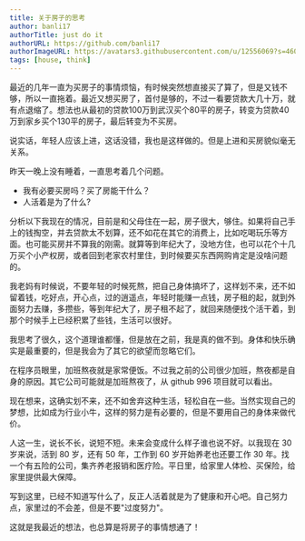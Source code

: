 ```yaml
---
title: 关于房子的思考
author: banli17
authorTitle: just do it
authorURL: https://github.com/banli17
authorImageURL: https://avatars3.githubusercontent.com/u/12556069?s=460&v=4
tags: [house, think]
---
```


最近的几年一直为买房子的事情烦恼，有时候突然想直接买了算了，但是又钱不够，所以一直拖着。最近又想买房了，首付是够的，不过一看要贷款大几十万，就有点退缩了。想法也从最初的贷款100万到武汉买个80平的房子，转变为贷款40万到家乡买个130平的房子，最后转变为不买房。

说实话，年轻人应该上进，这话没错，我也是这样做的。但是上进和买房貌似毫无关系。

<!--truncate-->

昨天一晚上没有睡着，一直思考着几个问题。

- 我有必要买房吗？买了房能干什么？
- 人活着是为了什么?

分析以下我现在的情况，目前是和父母住在一起，房子很大，够住。如果将自己手上的钱掏空，并去贷款太不划算，还不如花在其它的消费上，比如吃喝玩乐等方面。也可能买房并不算我的刚需。就算等到年纪大了，没地方住，也可以花个十几万买个小产权房，或者回到老家农村里住，到时候要买东西网购肯定是没啥问题的。

我老妈有时候说，不要年轻的时候死熬，把自己身体搞坏了，这样划不来，还不如留着钱，吃好点，开心点，过的逍遥点，年轻时能赚一点钱，房子租的起，就到外面努力去赚，多攒些，等到年纪大了，房子租不起了，就回来随便找个活干着，到那个时候手上已经积累了些钱，生活可以很好。

我思考了很久，这个道理谁都懂，但是放在之前，我是真的做不到。身体和快乐确实是最重要的，但是我会为了其它的欲望而忽略它们。

在程序员眼里，加班熬夜就是家常便饭。不过我之前的公司很少加班，熬夜都是自身的原因。其它公司可能就是加班熬夜了，从 github 996 项目就可以看出。

现在想来，这确实划不来，还不如舍弃这种生活，轻松自在一些。当然实现自己的梦想，比如成为行业小牛，这样的努力是有必要的，但是不要用自己的身体来做代价。

人这一生，说长不长，说短不短。未来会变成什么样子谁也说不好。以我现在 30 岁来说，活到 80 岁，还有 50 年，工作到 60 岁开始养老也还要工作 30 年。找一个有五险的公司，集齐养老报销和医疗险。平日里，给家里人体检、买保险，给家里提供最大保障。

写到这里，已经不知道写什么了，反正人活着就是为了健康和开心吧。自己努力点，家里过的不会差，但是不要"过度努力"。

这就是我最近的想法，也总算是将房子的事情想通了！